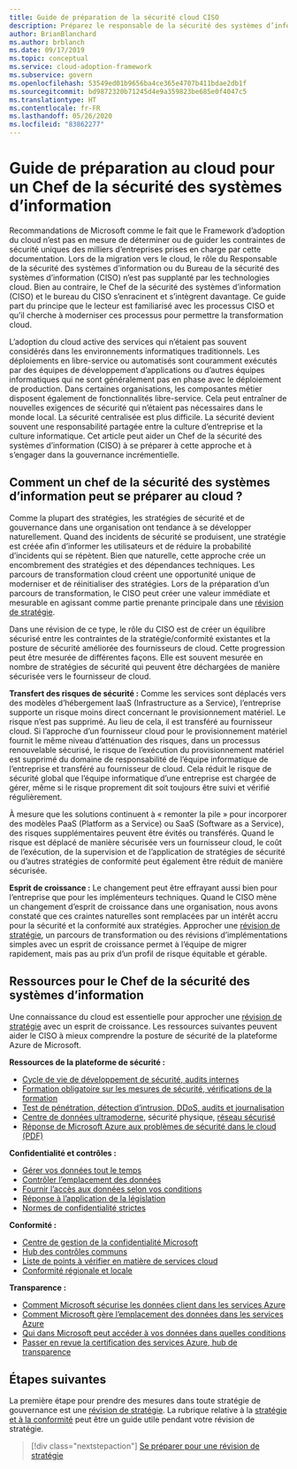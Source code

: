 ```yaml
---
title: Guide de préparation de la sécurité cloud CISO
description: Préparez le responsable de la sécurité des systèmes d’information (CISO) à la transformation du cloud et à la gouvernance incrémentielle.
author: BrianBlanchard
ms.author: brblanch
ms.date: 09/17/2019
ms.topic: conceptual
ms.service: cloud-adoption-framework
ms.subservice: govern
ms.openlocfilehash: 53549ed01b9656ba4ce365e4707b411bdae2db1f
ms.sourcegitcommit: bd9872320b71245d4e9a359823be685e0f4047c5
ms.translationtype: HT
ms.contentlocale: fr-FR
ms.lasthandoff: 05/26/2020
ms.locfileid: "83862277"
---
```

<!-- cSpell:ignore CISO -->

# <a name="ciso-cloud-readiness-guide"></a>Guide de préparation au cloud pour un Chef de la sécurité des systèmes d’information

Recommandations de Microsoft comme le fait que le Framework d’adoption du cloud n’est pas en mesure de déterminer ou de guider les contraintes de sécurité uniques des milliers d’entreprises prises en charge par cette documentation. Lors de la migration vers le cloud, le rôle du Responsable de la sécurité des systèmes d’information ou du Bureau de la sécurité des systèmes d’information (CISO) n’est pas supplanté par les technologies cloud. Bien au contraire, le Chef de la sécurité des systèmes d’information (CISO) et le bureau du CISO s’enracinent et s’intègrent davantage. Ce guide part du principe que le lecteur est familiarisé avec les processus CISO et qu’il cherche à moderniser ces processus pour permettre la transformation cloud.

L’adoption du cloud active des services qui n’étaient pas souvent considérés dans les environnements informatiques traditionnels. Les déploiements en libre-service ou automatisés sont couramment exécutés par des équipes de développement d’applications ou d’autres équipes informatiques qui ne sont généralement pas en phase avec le déploiement de production. Dans certaines organisations, les composantes métier disposent également de fonctionnalités libre-service. Cela peut entraîner de nouvelles exigences de sécurité qui n’étaient pas nécessaires dans le monde local. La sécurité centralisée est plus difficile. La sécurité devient souvent une responsabilité partagée entre la culture d’entreprise et la culture informatique. Cet article peut aider un Chef de la sécurité des systèmes d’information (CISO) à se préparer à cette approche et à s’engager dans la gouvernance incrémentielle.

<!-- markdownlint-disable MD026 -->

## <a name="how-can-a-ciso-prepare-for-the-cloud"></a>Comment un chef de la sécurité des systèmes d’information peut se préparer au cloud ?

Comme la plupart des stratégies, les stratégies de sécurité et de gouvernance dans une organisation ont tendance à se développer naturellement. Quand des incidents de sécurité se produisent, une stratégie est créée afin d’informer les utilisateurs et de réduire la probabilité d’incidents qui se répètent. Bien que naturelle, cette approche crée un encombrement des stratégies et des dépendances techniques. Les parcours de transformation cloud créent une opportunité unique de moderniser et de réinitialiser des stratégies. Lors de la préparation d’un parcours de transformation, le CISO peut créer une valeur immédiate et mesurable en agissant comme partie prenante principale dans une [révision de stratégie](./cloud-policy-review.md).

Dans une révision de ce type, le rôle du CISO est de créer un équilibre sécurisé entre les contraintes de la stratégie/conformité existantes et la posture de sécurité améliorée des fournisseurs de cloud. Cette progression peut être mesurée de différentes façons. Elle est souvent mesurée en nombre de stratégies de sécurité qui peuvent être déchargées de manière sécurisée vers le fournisseur de cloud.

**Transfert des risques de sécurité :** Comme les services sont déplacés vers des modèles d’hébergement IaaS (Infrastructure as a Service), l’entreprise supporte un risque moins direct concernant le provisionnement matériel. Le risque n’est pas supprimé. Au lieu de cela, il est transféré au fournisseur cloud. Si l’approche d’un fournisseur cloud pour le provisionnement matériel fournit le même niveau d’atténuation des risques, dans un processus renouvelable sécurisé, le risque de l’exécution du provisionnement matériel est supprimé du domaine de responsabilité de l’équipe informatique de l’entreprise et transféré au fournisseur de cloud. Cela réduit le risque de sécurité global que l’équipe informatique d’une entreprise est chargée de gérer, même si le risque proprement dit soit toujours être suivi et vérifié régulièrement.

À mesure que les solutions continuent à « remonter la pile » pour incorporer des modèles PaaS (Platform as a Service) ou SaaS (Software as a Service), des risques supplémentaires peuvent être évités ou transférés. Quand le risque est déplacé de manière sécurisée vers un fournisseur cloud, le coût de l’exécution, de la supervision et de l’application de stratégies de sécurité ou d’autres stratégies de conformité peut également être réduit de manière sécurisée.

**Esprit de croissance :** Le changement peut être effrayant aussi bien pour l’entreprise que pour les implémenteurs techniques. Quand le CISO mène un changement d’esprit de croissance dans une organisation, nous avons constaté que ces craintes naturelles sont remplacées par un intérêt accru pour la sécurité et la conformité aux stratégies. Approcher une [révision de stratégie](./cloud-policy-review.md), un parcours de transformation ou des révisions d’implémentations simples avec un esprit de croissance permet à l’équipe de migrer rapidement, mais pas au prix d’un profil de risque équitable et gérable.

## <a name="resources-for-the-chief-information-security-officer"></a>Ressources pour le Chef de la sécurité des systèmes d’information

Une connaissance du cloud est essentielle pour approcher une [révision de stratégie](./cloud-policy-review.md) avec un esprit de croissance. Les ressources suivantes peuvent aider le CISO à mieux comprendre la posture de sécurité de la plateforme Azure de Microsoft.

<!-- docsTest:ignore "Security Response in the Cloud" -->

**Ressources de la plateforme de sécurité :**

- [Cycle de vie de développement de sécurité, audits internes](https://www.microsoft.com/sdl)
- [Formation obligatoire sur les mesures de sécurité, vérifications de la formation](https://downloads.cloudsecurityalliance.org/star/self-assessment/StandardResponsetoRequestforInformationWindowsAzureSecurityPrivacy.docx)
- [Test de pénétration, détection d’intrusion, DDoS, audits et journalisation](https://www.microsoft.com/security/business/operations)
- [Centre de données ultramoderne](https://www.microsoft.com/cloud-platform/global-datacenters), sécurité physique, [réseau sécurisé](https://docs.microsoft.com/azure/security/security-network-overview)
- [Réponse de Microsoft Azure aux problèmes de sécurité dans le cloud (PDF)](https://aka.ms/securityresponsepaper)

**Confidentialité et contrôles :**

- [Gérer vos données tout le temps](https://www.microsoft.com/trust-center/privacy/data-management)
- [Contrôler l’emplacement des données](https://www.microsoft.com/trust-center/privacy/data-location)
- [Fournir l’accès aux données selon vos conditions](https://www.microsoft.com/trust-center/privacy/data-access)
- [Réponse à l’application de la législation](https://www.microsoft.com/trust-center/privacy)
- [Normes de confidentialité strictes](https://www.microsoft.com/trust-center/privacy)

<!-- docsTest:ignore "Cloud Services Due Diligence Checklist" -->

**Conformité :**

- [Centre de gestion de la confidentialité Microsoft](https://www.microsoft.com/trust-center)
- [Hub des contrôles communs](https://www.microsoft.com/trust-center/compliance/compliance-overview)
- [Liste de points à vérifier en matière de services cloud](https://www.microsoft.com/trust-center/compliance/due-diligence-checklist)
- [Conformité régionale et locale](https://www.microsoft.com/trust-center/compliance/regional-country-compliance)

**Transparence :**

- [Comment Microsoft sécurise les données client dans les services Azure](https://www.microsoft.com/trust-center)
- [Comment Microsoft gère l’emplacement des données dans les services Azure](https://azuredatacentermap.azurewebsites.net)
- [Qui dans Microsoft peut accéder à vos données dans quelles conditions](https://www.microsoft.com/trust-center/privacy/data-access)
- [Passer en revue la certification des services Azure, hub de transparence](https://www.microsoft.com/trust-center/compliance/compliance-overview)

## <a name="next-steps"></a>Étapes suivantes

La première étape pour prendre des mesures dans toute stratégie de gouvernance est une [révision de stratégie](./cloud-policy-review.md). La rubrique relative à la [stratégie et à la conformité](./index.md) peut être un guide utile pendant votre révision de stratégie.

> [!div class="nextstepaction"]
> [Se préparer pour une révision de stratégie](./cloud-policy-review.md)
